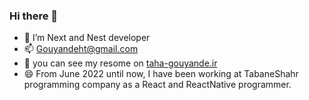 ### Hi there 👋

- 🌱 I’m Next and Nest developer 
- 📫 [Gouyandeht@gmail.com](mailto:gouyandeht@gmail.com)
- 🔭 you can see my resome on [taha-gouyande.ir](http://taha-gouyande.ir/)
- 😄 From June 2022 until now, I have been working at TabaneShahr programming company as a React and ReactNative programmer.

